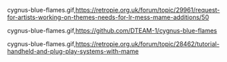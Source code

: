 cygnus-blue-flames.gif,https://retropie.org.uk/forum/topic/29961/request-for-artists-working-on-themes-needs-for-lr-mess-mame-additions/50

cygnus-blue-flames.gif,https://github.com/DTEAM-1/cygnus-blue-flames

cygnus-blue-flames.gif,https://retropie.org.uk/forum/topic/28462/tutorial-handheld-and-plug-play-systems-with-mame
